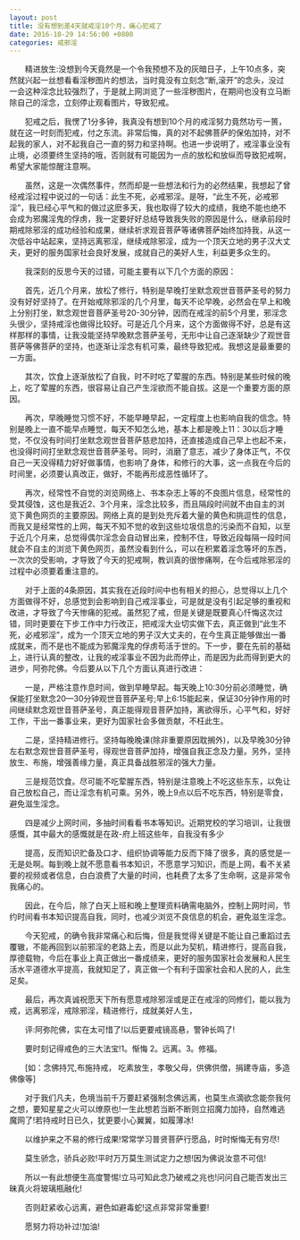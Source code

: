 ```yaml
---
layout: post
title: 没有想到差4天就戒淫10个月，痛心犯戒了
date: 2016-10-29 14:56:00 +0800
categories: 戒邪淫
---
```


　　精进放生:没想到今天竟然是一个令我预想不及的灰暗日子，上午10点多，突然就兴起一丝想看看淫秽图片的想法，当时竟没有立刻念“断,滚开”的念头，没过一会这种淫念比较强烈了，于是就上网浏览了一些淫秽图片，在期间也没有立马断除自己的淫念，立刻停止观看图片，导致犯戒。
　　犯戒之后，我愣了1分多钟，我真没有想到10个月的戒淫努力竟然功亏一篑，就在这一时刻而犯戒，付之东流。非常后悔，真的对不起佛菩萨的保佑加持，对不起我的家人，对不起我自己一直的努力和坚持啊。也进一步说明了，戒淫事业没有止境，必须要终生坚持的哦，否则就有可能因为一点的放松和放纵而导致犯戒啊，希望大家能惊醒注意啊。
　　虽然，这是一次偶然事件，然而却是一些想法和行为的必然结果，我想起了曾经戒淫过程中说过的一句话：此生不死，必戒邪淫。是呀，“此生不死，必戒邪淫”，我已经心平气和的做过这麽多天，我也取得了较大的成绩，我绝不能也绝不会成为邪魔淫鬼的俘虏，我一定要好好总结导致我失败的原因是什么，继承前段时期戒除邪淫的成功经验和成果，继续祈求观音菩萨等诸佛菩萨始终加持我，从这一次低谷中站起来，坚持远离邪淫，继续戒除邪淫，成为一个顶天立地的男子汉大丈夫，更好的服务国家社会良好发展，成就自己的美好人生，利益更多众生的。
　　我深刻的反思今天的过错，可能主要有以下几个方面的原因：
　　首先，近几个月来，放松了修行，特别是早晚打坐默念观世音菩萨圣号的努力没有好好坚持了。在开始戒除邪淫的几个月里，每天不论早晚，必然会在早上和晚上分别打坐，默念观世音菩萨圣号20-30分钟，因而在戒淫的前5个月里，邪淫念头很少，坚持戒淫也做得比较好。可是近几个月来，这个方面做得不好，总是有这样那样的事情，让我没能坚持早晚默念菩萨圣号，无形中让自己逐渐缺少了观世音菩萨等佛菩萨的坚持，也逐渐让淫念有机可乘，最终导致犯戒。我想这是最重要的一方面。
　　其次，饮食上逐渐放松了自我，时不时吃了荤腥的东西。特别是某些时候的晚上，吃了荤腥的东西，很容易让自己产生淫欲而不能自拔。这是一个重要方面的原因。
　　再次，早晚睡觉习惯不好，不能早睡早起，一定程度上也影响自我的信念。特别是晚上一直不能早点睡觉，每天不知怎么地，基本上都是晚上11：30以后才睡觉，不仅没有时间打坐默念观世音菩萨慈悲加持，还直接造成自己早上也起不来，也没得时间打坐默念观世音菩萨圣号。同时，消磨了意志，减少了身体正气，不仅自己一天没得精力好好做事情，也影响了身体，和修行的大事，这一点我在今后的时间里，必须要认真改正，做好，不能再形成恶性循环了。
　　再次，经常性不自觉的浏览网络上、书本杂志上等的不良图片信息，经常性的受其侵蚀，这也是我近2、3个月来，淫念比较多，而且隔段时间就不由自主的浏览下黄色网页的主要原因。网络上真的是到处充斥着大量的黄色和挑逗性的信息，而我又是经常性的上网，每天不知不觉的收到这些垃圾信息的污染而不自知，以至于近几个月来，总觉得偶尔淫念会自动冒出来，控制不住，导致近段每隔一段时间就会不自主的浏览下黄色网页，虽然没看到什么，可以在积累着淫念等坏的东西，一次次的受影响，才导致了今天的犯戒啊，教训真的很惨痛啊，在今后戒除邪淫的过程中必须要着重注意的。
　　对于上面的4条原因，其实我在近段时间中也有相关的担心，总觉得以上几个方面做得不好，总感觉到会影响到自己戒淫事业，可是就是没有引起足够的重视和改进，才导致了今天惨痛的犯戒。虽然犯了戒，但是关键是既要真心忏悔这次过错，同时更要在下步工作中力行改正，把戒淫大业切实做下去，真正做到“此生不死，必戒邪淫”，成为一个顶天立地的男子汉大丈夫的，在今生真正能够做出一番成就来，而不是也不能成为邪魔淫鬼的俘虏苟活于世的。下一步，要在先前的基础上，进行认真的整改，让我的戒淫事业不因为此而停止，而是因为此而得到更大的进步，阿弥陀佛。今后要从以下几个方面认真进行改进：
　　一是，严格注意作息时间，做到早睡早起。每天晚上10:30分前必须睡觉，确保能打坐默念20—30分钟观世音菩萨圣号;早上6:15能起来，保证30分钟作用的时间继续默念观世音菩萨圣号，真正能得观音菩萨加持，离欲得乐，心平气和，好好工作，干出一番事业来，更好为国家社会多做贡献，不枉此生。
　　二是，坚持精进修行。坚持每晚晚课(除非重要原因耽搁外)，以及早晚30分钟左右默念观世音菩萨圣号，得观世音菩萨加持，增强自我正念及力量。另外，坚持放生、布施，增强善缘力量，真正具备战胜邪淫的强大力量。
　　三是规范饮食。尽可能不吃荤腥东西，特别是注意晚上不吃这些东东，以免让自己放松自己，而让淫念有机可乘。另外，晚上9点以后不吃东西，特别是零食，避免滋生淫念。
　　四是减少上网时间，多抽时间看看书本等知识。近期党校的学习培训，让我很感慨，其中最大的感慨就是在政-府上班这些年，自我没有多少
　　提高，反而知识贮备及口才、组织协调等能力反而下降了很多，真的感觉是一无是处啊。每到晚上就不愿意看书本知识，不愿意学习知识，而是上网，看不关紧要的视频或者信息，白白浪费了大量的时间，也耗费了太多了生命啊，这是非常令我痛心的。
　　因此，在今后，除了白天上班和晚上整理资料确需电脑外，控制上网时间，节约时间看书本知识提高自我，同时，也减少浏览不良信息的机会，避免滋生淫念。
　　今天犯戒，的确令我非常痛心和后悔，但是我觉得关键是不能让自己重蹈过去覆辙，不能再回到以前邪淫的老路上去，而是以此为契机，精进修行，提高自我，厚德载物，今后在事业上真正做出一番成绩来，更好的服务国家社会发展和人民生活水平道德水平提高，我就知足了，真正做一个有利于国家社会和人民的人，此生足矣。
　　最后，再次真诚祝愿天下所有愿意戒除邪淫或是正在戒淫的同修们，能以我为戒，远离邪淫，戒除邪淫，精进修行，成就美好人生，
　　评:阿弥陀佛，实在太可惜了!以后更要戒镜高悬，警钟长鸣了!
　　要时刻记得戒色的三大法宝!1。惭悔 2。远离。3。修福。
　　[如：念佛持咒,布施持戒， 吃素放生，孝敬父母，供佛供僧，捐建寺庙，多造佛像等]
　　对于我们凡夫，色境当前千万要赶紧强制念佛远离，也莫生点滴欲念能奈我何之想，要知星星之火可以燎原也!一生此想若当断不断则立招魔力加持，自然难逃魔网了!若持戒时日已久，犹更要小心翼翼，如履薄冰!
　　以维护来之不易的修行成果!常常学习普贤菩萨行愿品，时时惭悔无有穷尽!
　　莫生骄念，骄兵必败!平时万万莫生测试定力之想!因为佛说汝意不可信!
　　所以一有此想便生高度警惕!立马可知此念乃破戒之兆也!问问自己能否发出三昧真火将玻璃瓶融化!
　　否则赶紧收心远离，避色如避毒蛇!这点非常非常重要!
　　愿努力将功补过!加油!